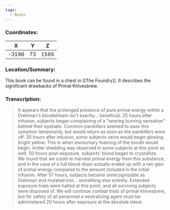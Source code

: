```yaml
---
tags:
  - Books
---
```


### Coordinates:
| **X** | **Y**| **Z** |
|:-----:|:----:|:-----:|
|-3196  |73   |1565  |

### Location/Summary:
This book can be found in a chest in [[The Foundry]]. It describes the significant drawbacks of Primal Khivesbrew.

### Transcription:
> It appears that the prolonged presence of pure primal energy within a Drehmari's bloodstream isn't exactly... beneficial. 25 hours after infusion, subjects began complaining of a "searing burning sensation" behind their eyeballs. Common painkillers seemed to ease this symptom temporarily, but would return as soon as the painkillers wore off. 30 hours after infusion, some subjects veins would begin glowing bright yellow. This is when involuntary foaming of the mouth would begin. Antler shedding was observed in some subjects at this point as well. 50 hours post-exposure, subjects' blood began to crystallize. We found that we could re-harvest primal energy from this substance, and in the case of a full blood-drain actually ended up with a net-gain of primal energy compared to the amount included in the initial infusion. After 57 hours, subjects became unrecognizable as Drehmari and mutated into... something else entirely. Extended exposure trials were halted at this point, and all surviving subjects were disposed of. We will continue combat trials of primal khivesbrew, but for safety of all personnel a neutralizing agent *must* be administered 20 hours after exposure at the absolute latest.

